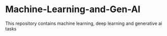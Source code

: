 # Machine-Learning-and-Gen-AI
This repository contains machine learning, deep learning and generative ai tasks
